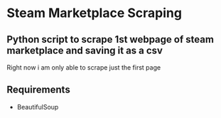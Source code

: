 <h1>Steam Marketplace Scraping </h1>
<h2>Python script to scrape 1st webpage of steam marketplace and saving it as a csv</h2>
Right now i am only able to scrape just the first page
<h2>Requirements</h2>
<ul><li>BeautifulSoup</li></ul>
